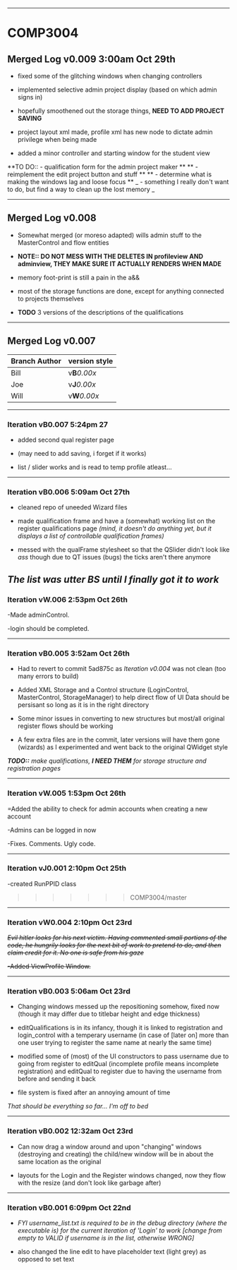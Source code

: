 -----------------------------------------------------------------
# COMP3004 
## Merged Log v0.009 3:00am Oct 29th

- fixed some of the glitching windows when changing controllers

- implemented selective admin project display (based on which admin signs in)

- hopefully smoothened out the storage things, **NEED TO ADD PROJECT SAVING**

- project layout xml made, profile xml has new node <Admin> to dictate admin privilege when being made

- added a minor controller and starting window for the student view

**TO DO:: - qualification form for the admin project maker **
**        - reimplement the edit project button and stuff **
**        - determine what is making the windows lag and loose focus **
_         - something I really don't want to do, but find a way to clean up the lost memory _

-----------------------------------------------------------------
## Merged Log v0.008

- Somewhat merged (or moreso adapted) wills admin stuff to the MasterControl and flow entities

- **NOTE:: DO NOT MESS WITH THE DELETES IN profileview AND adminview, THEY MAKE SURE IT ACTUALLY RENDERS WHEN MADE**

- memory foot-print is still a pain in the a&&

- most of the storage functions are done, except for anything connected to projects themselves

- **TODO** 3 versions of the descriptions of the qualifications

-----------------------------------------------------------------
## Merged Log v0.007

Branch Author | version style
------------- | -------------
Bill	      | v**B**_0.00x_
Joe           | v**J**_0.00x_
Will          | v**W**_0.00x_

------------------------------------------------------------------
### Iteration vB0.007 5:24pm 27

- added second qual register page

- (may need to add saving, i forget if it works)

- list / slider works and is read to temp profile atleast...


-------------------------------------------------------------------
### Iteration vB0.006 5:09am Oct 27th

- cleaned repo of uneeded Wizard files

- made qualification frame and have a (somewhat) working list on the register qualifications page
  _(mind, it doesn't do anything yet, but it displays a list of controllable qualification frames)_

- messed with the qualFrame stylesheet so that the QSlider didn't look like _ass_ though due to QT issues (bugs) the ticks 
  aren't there anymore

_The list was utter **BS** until I finally got it to work_
--------------------------------------------------------------------------------------------
### Iteration vW.006 2:53pm Oct 26th

-Made adminControl.

-login should be completed.



-------------------------------------------------------------------------------------------
### Iteration vB0.005 3:52am Oct 26th

- Had to revert to commit 5ad875c as *_Iteration v0.004_* was not clean (too many errors to build)

- Added XML Storage and a Control structure (LoginControl, MasterControl, StorageManager) to help direct flow of UI
  Data should be persisant so long as it is in the right directory

- Some minor issues in converting to new structures but most/all original register flows should be working

- A few extra files are in the commit, later versions will have them gone (wizards) as I experimented and went back to the
  original QWidget style

_**TODO::** make qualifications, **I NEED THEM** for storage structure and registration pages_

-------------------------------------------------------------------------------------------
### Iteration vW.005 1:53pm Oct 26th

=Added the ability to check for admin accounts when creating a new account

-Admins can be logged in now

-Fixes. Comments. Ugly code.

--------------------------------------------------------------------------------------------
### Iteration vJ0.001 2:10pm Oct 25th

-created RunPPID class

>>>>>>> COMP3004/master

--------------------------------------------------------------------------------------------
### Iteration vW0.004 2:10pm Oct 23rd

~~_Evil hitler looks for his next victim. Having commented small portions of the code, he hungrily looks for the next bit of work to pretend to do, and then claim credit for it. No one is safe from his gaze_~~

~~-Added ViewProfile Window.~~


---------------------------------------------------------------------------------------------------------
### Iteration vB0.003  5:06am Oct 23rd
- Changing windows messed up the repositioning somehow, fixed now (though it may differ due to titlebar height and edge
  thickness)

- editQualifications is in its infancy, though it is linked to registration and login_control with a temperary username (in
  case of [later on] more than one user trying to register the same name at nearly the same time)

- modified some of (most) of the UI constructors to pass username due to going from register to editQual (incomplete profile 
  means incomplete registration) and editQual to register due to having the username from before and sending it back 

- file system is fixed after an annoying amount of time

_That should be everything so far... I'm off to bed_

----------------------------------------------------------------------------------------------------------
### Iteration vB0.002 12:32am Oct 23rd
- Can now drag a window around and upon "changing" windows (destroying and creating) the child/new window will be in about 
   the same location as the original

- layouts for the Login and the Register windows changed, now they flow with the resize (and don't look like garbage after)

----------------------------------------------------------------------------------------------------------
### Iteration vB0.001  6:09pm Oct 22nd
- _FYI username_list.txt is required to be in the debug directory (where the executable is) for the current iteration of 'Login' to work [change from empty to VALID if username is in the list, otherwise WRONG]_

- also changed the line edit to have placeholder text (light grey) as opposed to set text
